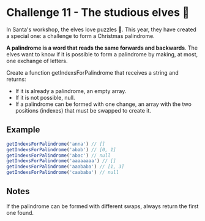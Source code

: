 # Challenge 11 - The studious elves 📖

In Santa's workshop, the elves love puzzles 🧠. This year, they have created a special one: a challenge to form a Christmas palindrome.

**A palindrome is a word that reads the same forwards and backwards**. The elves want to know if it is possible to form a palindrome by making, at most, one exchange of letters.

Create a function getIndexsForPalindrome that receives a string and returns:

- If it is already a palindrome, an empty array.
- If it is not possible, null.
- If a palindrome can be formed with one change, an array with the two positions (indexes) that must be swapped to create it.

## Example

```ts
getIndexsForPalindrome('anna') // []
getIndexsForPalindrome('abab') // [0, 1]
getIndexsForPalindrome('abac') // null
getIndexsForPalindrome('aaaaaaaa') // []
getIndexsForPalindrome('aaababa') // [1, 3]
getIndexsForPalindrome('caababa') // null
```

## Notes
If the palindrome can be formed with different swaps, always return the first one found.